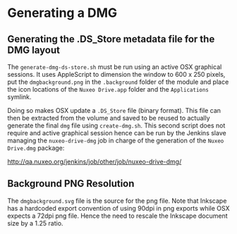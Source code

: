 # Generating a DMG

## Generating the .DS_Store metadata file for the DMG layout

The `generate-dmg-ds-store.sh` must be run using an active OSX graphical
sessions. It uses AppleScript to dimension the window to 600 x 250 pixels, put
the `dmgbackground.png` in the `.background` folder of the module and place the
icon locations of the `Nuxeo Drive.app` folder and the `Applications` symlink.

Doing so makes OSX update a `.DS_Store` file (binary format). This file can
then be extracted from the volume and saved to be reused to actually generate
the final `dmg` file using `create-dmg.sh`. This second script does not require
and active graphical session hence can be run by the Jenkins slave managing the
`nuxeo-drive-dmg` job in charge of the generation of the `Nuxeo
Drive.dmg` package:

  http://qa.nuxeo.org/jenkins/job/other/job/nuxeo-drive-dmg/

## Background PNG Resolution

The `dmgbackground.svg` file is the source for the png file. Note that Inkscape
has a hardcoded export convention of using 90dpi in png exports while OSX
expects a 72dpi png file. Hence the need to rescale the Inkscape document size
by a 1.25 ratio.
